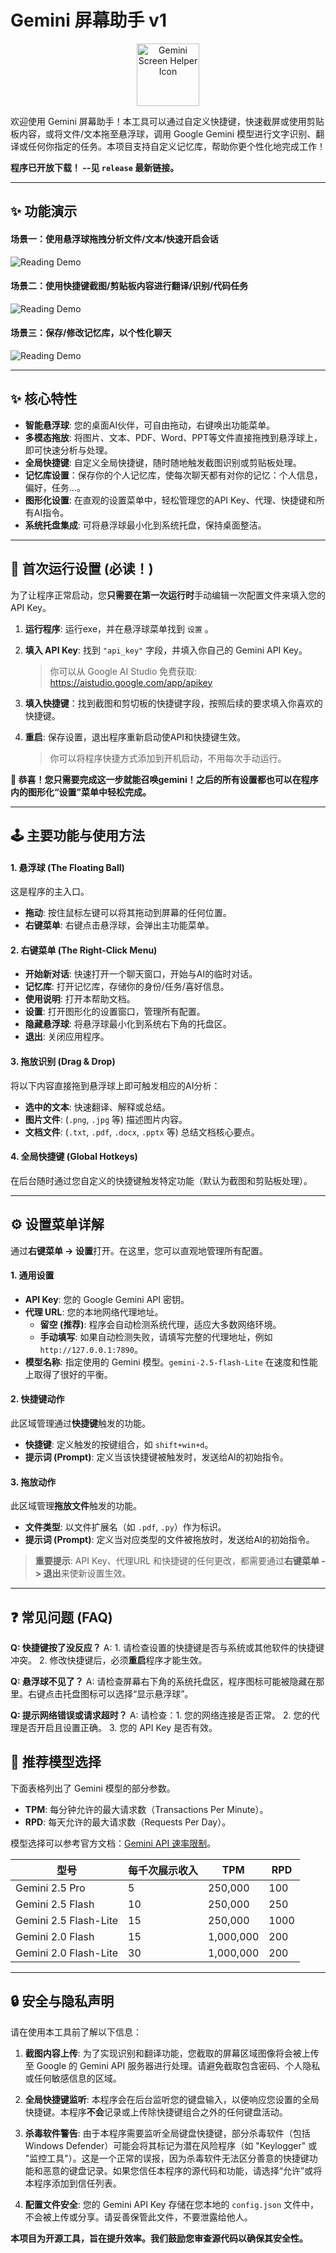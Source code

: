 # Gemini 屏幕助手 v1

<p align="center">
  <img src="https://raw.githubusercontent.com/michaelz9436/GeminiScreenHelper/main/assets/ball.ico" alt="Gemini Screen Helper Icon" width="100">
</p>

欢迎使用 Gemini 屏幕助手！本工具可以通过自定义快捷键，快速截屏或使用剪贴板内容，或将文件/文本拖至悬浮球，调用 Google Gemini 模型进行文字识别、翻译或任何你指定的任务。本项目支持自定义记忆库，帮助你更个性化地完成工作！  

**程序已开放下载！ --见 `release` 最新链接。**

---
## ✨ 功能演示

#### 场景一：使用悬浮球拖拽分析文件/文本/快速开启会话
![Reading Demo](https://raw.githubusercontent.com/michaelz9436/GeminiScreenHelper/main/assets/demo12.gif)

#### 场景二：使用快捷键截图/剪贴板内容进行翻译/识别/代码任务
![Reading Demo](https://raw.githubusercontent.com/michaelz9436/GeminiScreenHelper/main/assets/demo11.gif)

#### 场景三：保存/修改记忆库，以个性化聊天
![Reading Demo](https://raw.githubusercontent.com/michaelz9436/GeminiScreenHelper/main/assets/demo13.gif)

---

## ✨ 核心特性

*   **智能悬浮球**: 您的桌面AI伙伴，可自由拖动，右键唤出功能菜单。
*   **多模态拖放**: 将图片、文本、PDF、Word、PPT等文件直接拖拽到悬浮球上，即可快速分析与处理。
*   **全局快捷键**: 自定义全局快捷键，随时随地触发截图识别或剪贴板处理。
*   **记忆库设置**：保存你的个人记忆库，使每次聊天都有对你的记忆：个人信息，偏好，任务...。
*   **图形化设置**: 在直观的设置菜单中，轻松管理您的API Key、代理、快捷键和所有AI指令。
*   **系统托盘集成**: 可将悬浮球最小化到系统托盘，保持桌面整洁。

---

## 🚀 首次运行设置 (必读！)

为了让程序正常启动，您**只需要在第一次运行时**手动编辑一次配置文件来填入您的API Key。

1.  **运行程序**: 运行exe，并在悬浮球菜单找到 `设置` 。

2.  **填入 API Key**: 找到 `"api_key"` 字段，并填入你自己的 Gemini API Key。
    > 你可以从 Google AI Studio 免费获取: <https://aistudio.google.com/app/apikey>
  
3.  **填入快捷键**：找到截图和剪切板的快捷键字段，按照后续的要求填入你喜欢的快捷键。

4.  **重启**: 保存设置，退出程序重新启动使API和快捷键生效。
    > 你可以将程序快捷方式添加到开机启动，不用每次手动运行。

**🎉 恭喜！您只需要完成这一步就能召唤gemini！之后的所有设置都也可以在程序内的图形化“设置”菜单中轻松完成。**

---

## 🕹️ 主要功能与使用方法

#### 1. 悬浮球 (The Floating Ball)
这是程序的主入口。
*   **拖动**: 按住鼠标左键可以将其拖动到屏幕的任何位置。
*   **右键菜单**: 右键点击悬浮球，会弹出主功能菜单。

#### 2. 右键菜单 (The Right-Click Menu)
*   **开始新对话**: 快速打开一个聊天窗口，开始与AI的临时对话。
*   **记忆库**: 打开记忆库，存储你的身份/任务/喜好信息。
*   **使用说明**: 打开本帮助文档。
*   **设置**: 打开图形化的设置窗口，管理所有配置。
*   **隐藏悬浮球**: 将悬浮球最小化到系统右下角的托盘区。
*   **退出**: 关闭应用程序。

#### 3. 拖放识别 (Drag & Drop)
将以下内容直接拖到悬浮球上即可触发相应的AI分析：
*   **选中的文本**: 快速翻译、解释或总结。
*   **图片文件**: (`.png`, `.jpg` 等) 描述图片内容。
*   **文档文件**: (`.txt`, `.pdf`, `.docx`, `.pptx` 等) 总结文档核心要点。

#### 4. 全局快捷键 (Global Hotkeys)
在后台随时通过您自定义的快捷键触发特定功能（默认为截图和剪贴板处理）。

---

## ⚙️ 设置菜单详解

通过**右键菜单 -> 设置**打开。在这里，您可以直观地管理所有配置。

#### 1. 通用设置
*   **API Key**: 您的 Google Gemini API 密钥。
*   **代理 URL**: 您的本地网络代理地址。
    *   **留空 (推荐)**: 程序会自动检测系统代理，适应大多数网络环境。
    *   **手动填写**: 如果自动检测失败，请填写完整的代理地址，例如 `http://127.0.0.1:7890`。
*   **模型名称**: 指定使用的 Gemini 模型。`gemini-2.5-flash-Lite` 在速度和性能上取得了很好的平衡。

#### 2. 快捷键动作
此区域管理通过**快捷键**触发的功能。
*   **快捷键**: 定义触发的按键组合，如 `shift+win+d`。
*   **提示词 (Prompt)**: 定义当该快捷键被触发时，发送给AI的初始指令。

#### 3. 拖放动作
此区域管理**拖放文件**触发的功能。
*   **文件类型**: 以文件扩展名（如 `.pdf`, `.py`）作为标识。
*   **提示词 (Prompt)**: 定义当对应类型的文件被拖放时，发送给AI的初始指令。

> **重要提示**: API Key、代理URL 和快捷键的任何更改，都需要通过**右键菜单 -> 退出**来使新设置生效。

---

## ❓ 常见问题 (FAQ)


**Q: 快捷键按了没反应？**
A: 1. 请检查设置的快捷键是否与系统或其他软件的快捷键冲突。 2. 修改快捷键后，必须**重启**程序才能生效。

**Q: 悬浮球不见了？**
A: 请检查屏幕右下角的系统托盘区，程序图标可能被隐藏在那里。右键点击托盘图标可以选择“显示悬浮球”。

**Q: 提示网络错误或请求超时？**
A: 请检查：1. 您的网络连接是否正常。 2. 您的代理是否开启且设置正确。 3. 您的 API Key 是否有效。

## 🤖 推荐模型选择

下面表格列出了 Gemini 模型的部分参数。  

- **TPM**: 每分钟允许的最大请求数（Transactions Per Minute）。  
- **RPD**: 每天允许的最大请求数（Requests Per Day）。  

模型选择可以参考官方文档：[Gemini API 速率限制](https://ai.google.dev/gemini-api/docs/rate-limits?hl=zh-cn)。

| 型号 | 每千次展示收入 | TPM | RPD |
|------|----------------|-----|-----|
| Gemini 2.5 Pro       | 5   | 250,000 | 100   |
| Gemini 2.5 Flash     | 10  | 250,000 | 250   |
| Gemini 2.5 Flash-Lite| 15  | 250,000 | 1000  |
| Gemini 2.0 Flash     | 15  | 1,000,000 | 200  |
| Gemini 2.0 Flash-Lite| 30  | 1,000,000 | 200  |

---


## 🔒 安全与隐私声明

请在使用本工具前了解以下信息：

1.  **截图内容上传**: 为了实现识别和翻译功能，您截取的屏幕区域图像将会被上传至 Google 的 Gemini API 服务器进行处理。请避免截取包含密码、个人隐私或任何敏感信息的区域。

2.  **全局快捷键监听**: 本程序会在后台监听您的键盘输入，以便响应您设置的全局快捷键。本程序**不会**记录或上传除快捷键组合之外的任何键盘活动。

3.  **杀毒软件警告**: 由于本程序需要监听全局键盘快捷键，部分杀毒软件（包括 Windows Defender）可能会将其标记为潜在风险程序（如 "Keylogger" 或 "监控工具"）。这是一个正常的误报，因为杀毒软件无法区分善意的快捷键功能和恶意的键盘记录。如果您信任本程序的源代码和功能，请选择“允许”或将本程序添加到信任列表。

4.  **配置文件安全**: 您的 Gemini API Key 存储在您本地的 `config.json` 文件中，不会被上传或分享。请妥善保管此文件，不要泄露给他人。

**本项目为开源工具，旨在提升效率。我们鼓励您审查源代码以确保其安全性。**